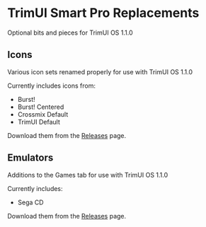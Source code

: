 # TrimUI Smart Pro Replacements

Optional bits and pieces for TrimUI OS 1.1.0

## Icons

Various icon sets renamed properly for use with TrimUI OS 1.1.0

Currently includes icons from:

- Burst!
- Burst! Centered
- Crossmix Default
- TrimUI Default

Download them from the [Releases](https://github.com/Stevearino42/trimui-smart-pro-replacements/releases) page.

## Emulators

Additions to the Games tab for use with TrimUI OS 1.1.0

Currently includes:

- Sega CD

Download them from the [Releases](https://github.com/Stevearino42/trimui-smart-pro-replacements/releases) page.

